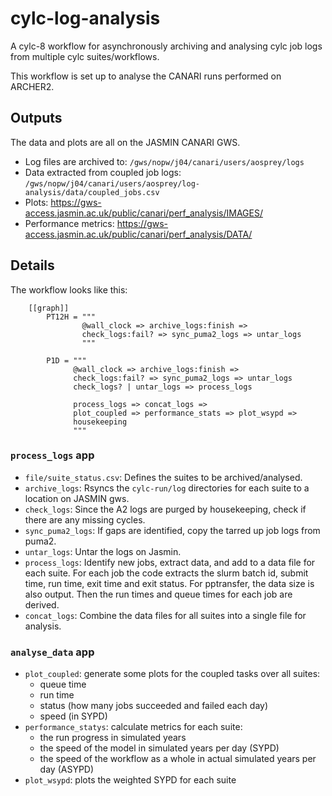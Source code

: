 # cylc-log-analysis

A cylc-8 workflow for asynchronously archiving and analysing cylc job logs from multiple cylc suites/workflows.

This workflow is set up to analyse the CANARI runs performed on ARCHER2.

## Outputs

The data and plots are all on the JASMIN CANARI GWS.
* Log files are archived to: `/gws/nopw/j04/canari/users/aosprey/logs`
* Data extracted from coupled job logs: `/gws/nopw/j04/canari/users/aosprey/log-analysis/data/coupled_jobs.csv`
* Plots: https://gws-access.jasmin.ac.uk/public/canari/perf_analysis/IMAGES/
* Performance metrics: https://gws-access.jasmin.ac.uk/public/canari/perf_analysis/DATA/
  
## Details

The workflow looks like this:
```
    [[graph]]   
        PT12H = """
                @wall_clock => archive_logs:finish => 
                check_logs:fail? => sync_puma2_logs => untar_logs
                """

        P1D = """
              @wall_clock => archive_logs:finish => 
              check_logs:fail? => sync_puma2_logs => untar_logs
              check_logs? | untar_logs => process_logs

              process_logs => concat_logs =>
              plot_coupled => performance_stats => plot_wsypd => 
              housekeeping 
              """
```

### `process_logs` app

* `file/suite_status.csv`: Defines the suites to be archived/analysed. 
* `archive_logs`: Rsyncs the `cylc-run/log` directories for each suite to a location on JASMIN gws.
* `check_logs`: Since the A2 logs are purged by housekeeping, check if there are any missing cycles.
* `sync_puma2_logs`: If gaps are identified, copy the tarred up job logs from puma2.
* `untar_logs`: Untar the logs on Jasmin. 
* `process_logs`: Identify new jobs, extract data, and add to a data file for each suite. For each job the code extracts the slurm batch id, submit time, run time, exit time and exit status. For pptransfer, the data size is also output. Then the run times and queue times for each job are derived.
* `concat_logs`: Combine the data files for all suites into a single file for analysis.  

### `analyse_data` app

* `plot_coupled`: generate some plots for the coupled tasks over all suites:
  * queue time
  * run time
  * status (how many jobs succeeded and failed each day)
  * speed (in SYPD) 
* `performance_statys`: calculate metrics for each suite:
  * the run progress in simulated years
  * the speed of the model in simulated years per day (SYPD)
  * the speed of the workflow as a whole in actual simulated years per day (ASYPD)
* `plot_wsypd`: plots the weighted SYPD for each suite
